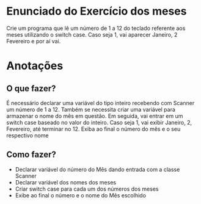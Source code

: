 # Enunciado do Exercício dos meses

Crie um programa que lê um número de 1 a 12 do teclado referente aos meses utilizando o switch case. Caso seja 1, vai aparecer Janeiro, 2 Fevereiro e por aí vai.

# Anotações

## O que fazer?
É necessário declarar uma variável do tipo inteiro recebendo com Scanner um número de 1 a 12. Também se necessita criar uma variável para armazenar o nome do mês em questão. Em seguida, vai entrar em um switch case baseado no valor do inteiro. Caso seja 1, vai exibir Janeiro, 2, Fevereiro, até terminar no 12. Exiba ao final o número do mês e o seu respectivo nome


## Como fazer?


* Declarar variável do número do Mês dando entrada com a classe Scanner
* Declarar variável dos nomes dos meses
* Criar switch case para cada um dos números dos meses
* Exibe ao final o número e o nome do Mês escolhido
